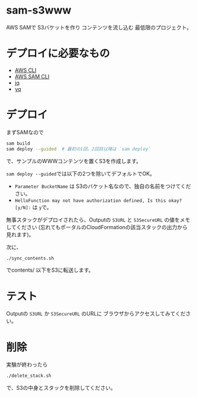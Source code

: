# sam-s3www

AWS SAMで
S3バケットを作り
コンテンツを流し込む
最低限のプロジェクト。


# デプロイに必要なもの

* [AWS CLI](https://docs.aws.amazon.com/ja_jp/cli/latest/userguide/install-cliv2.html)
* [AWS SAM CLI](https://docs.aws.amazon.com/ja_jp/serverless-application-model/latest/developerguide/serverless-sam-cli-install-linux.html)
* [jq](https://stedolan.github.io/jq/download/)
* [yq](https://github.com/kislyuk/yq)


# デプロイ

まずSAMなので

```sh
sam build
sam deploy --guided  # 最初の1回。2回目以降は `sam deploy`
```
で、サンプルのWWWコンテンツを置くS3を作成します。

`sam deploy --guided`では以下の2つを除いてデフォルトでOK。

* `Parameter BucketName` は S3のバケット名なので、独自の名前をつけてください。
* `HelloFunction may not have authorization defined, Is this okay? [y/N]:` は `y`で。

無事スタックがデプロイされたら、Outputの
`S3URL` と `S3SecureURL` の値をメモしてください
(忘れてもポータルのCloudFormationの該当スタックの出力から見れます)。

次に、

```sh
./sync_contents.sh
```
でcontents/ 以下をS3に転送します。


# テスト

Outputの `S3URL` か `S3SecureURL` のURLに
ブラウザからアクセスしてみてください。


# 削除

実験が終わったら
```sh
./delete_stack.sh
```
で、S3の中身とスタックを削除してください。
